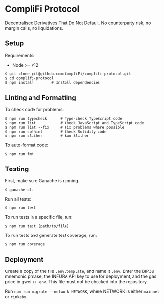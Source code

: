 # CompliFi Protocol

Decentralised Derivatives That Do Not Default. No counterparty risk, no margin calls, no liquidations. 

## Setup

Requirements:

- Node >= v12

```
$ git clone git@github.com:CompliFi/complifi-protocol.git
$ cd complifi-protocol
$ npm install        # Install dependencies
```

## Linting and Formatting

To check code for problems:

```
$ npm run typecheck      # Type-check TypeScript code
$ npm run lint           # Check JavaScript and TypeScript code
$ npm run lint --fix     # Fix problems where possible
$ npm run solhint        # Check Solidity code
$ npm run slither        # Run Slither
```

To auto-format code:

```
$ npm run fmt
```

## Testing

First, make sure Ganache is running.

```
$ ganache-cli
```

Run all tests:

```
$ npm run test
```

To run tests in a specific file, run:

```
$ npm run test [path/to/file]
```

To run tests and generate test coverage, run:

```
$ npm run coverage
```

## Deployment

Create a copy of the file `.env.template`, and name it `.env`. Enter
the BIP39 mnemonic phrase, the INFURA API key to use for deployment, and the
gas price in gwei in `.env`. This file must not be checked into the repository.

Run `npm run migrate --network NETWORK`, where NETWORK is either `mainnet` or
`rinkeby`.
